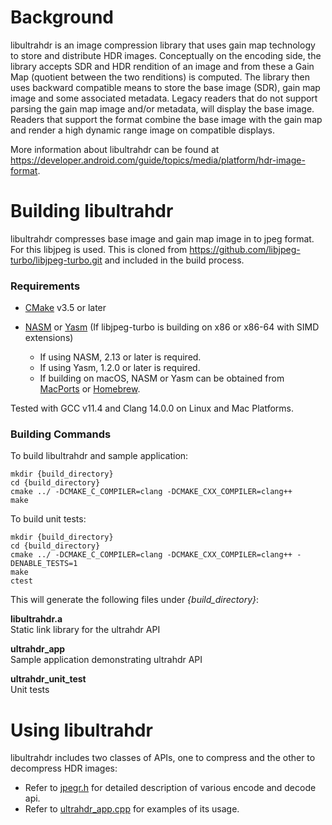 Background
==========

libultrahdr is an image compression library that uses gain map technology
to store and distribute HDR images. Conceptually on the encoding side, the
library accepts SDR and HDR rendition of an image and from these a Gain Map
(quotient between the two renditions) is computed. The library then uses
backward compatible means to store the base image (SDR), gain map image and
some associated metadata. Legacy readers that do not support parsing the
gain map image and/or metadata, will display the base image. Readers that
support the format combine the base image with the gain map and render a
high dynamic range image on compatible displays.

More information about libultrahdr can be found at
<https://developer.android.com/guide/topics/media/platform/hdr-image-format>.


Building libultrahdr
======================

libultrahdr compresses base image and gain map image in to jpeg format.
For this libjpeg is used. This is cloned from
<https://github.com/libjpeg-turbo/libjpeg-turbo.git> and included in the
build process.

### Requirements

- [CMake](http://www.cmake.org) v3.5 or later

- [NASM](http://www.nasm.us) or [Yasm](http://yasm.tortall.net)
  (If libjpeg-turbo is building on x86 or x86-64 with SIMD extensions)
  * If using NASM, 2.13 or later is required.
  * If using Yasm, 1.2.0 or later is required.
  * If building on macOS, NASM or Yasm can be obtained from
    [MacPorts](http://www.macports.org/) or [Homebrew](http://brew.sh/).

Tested with GCC v11.4 and Clang 14.0.0 on Linux and Mac Platforms.

### Building Commands

To build libultrahdr and sample application:

    mkdir {build_directory}
    cd {build_directory}
    cmake ../ -DCMAKE_C_COMPILER=clang -DCMAKE_CXX_COMPILER=clang++
    make

To build unit tests:

    mkdir {build_directory}
    cd {build_directory}
    cmake ../ -DCMAKE_C_COMPILER=clang -DCMAKE_CXX_COMPILER=clang++ -DENABLE_TESTS=1
    make
    ctest

This will generate the following files under *{build_directory}*:

**libultrahdr.a**<br> Static link library for the ultrahdr API

**ultrahdr_app**<br> Sample application demonstrating ultrahdr API

**ultrahdr_unit_test**<br> Unit tests

Using libultrahdr
===================

libultrahdr includes two classes of APIs, one to compress and the other to
decompress HDR images:

- Refer to [jpegr.h](include/ultrahdr/jpegr.h) for detailed description of various encode and decode api.
- Refer to [ultrahdr_app.cpp](tests/ultrahdr_app.cpp) for examples of its usage.
